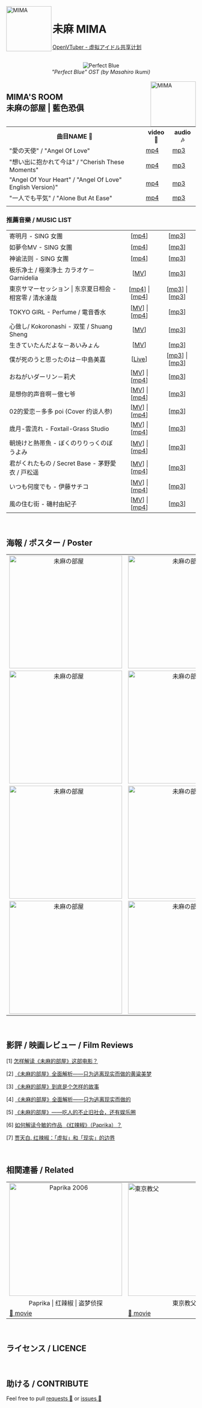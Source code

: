 <img src="https://yt3.ggpht.com/ytc/AAUvwnjVAc7xqJqG-LO1T1z82pXh5eppiu629TcdVVfP=s88-c-k-c0x00ffffff-no-rj" align="left" alt="MIMA" width="120"/>

# 未麻 MIMA

[OpenVTuber - 虚拟アイドル共享计划](https://github.com/DeepVTuber/DeepVTuber)

<br>
<div align="center">
    <img src="https://user-images.githubusercontent.com/29084184/169810558-e0883c0d-4c67-473f-96d3-5aca218f8659.png" alt="Perfect Blue ">
    <br><i>"Perfect Blue" OST (by Masahiro Ikumi)</i>
</div>
<br>

<img src="https://img2.doubanio.com/view/photo/l/public/p2024899393.webp" align="right" alt="MIMA" width="120"/>

<h2>MIMA'S ROOM<br>未麻の部屋 | 藍色恐俱</h2>

<table>
    <tr>
        <th style="text-align: center">曲目NAME 🔔</th>
        <th style="text-align: center">video 🎥</th>
        <th style="text-align: center">audio 🎶</th>
    </tr>
    <tr>
        <td>"愛の天使" / "Angel Of Love" </td>
        <td><a href="https://www.youtube.com/watch?v=p7Q0SzRQTBc">mp4</a></td>
        <td><a href="https://music.163.com/song?id=28442044&userid=96635261">mp3</a></td>
    </tr>
    <tr>
        <td>"想い出に抱かれて今は" / "Cherish These Moments"</td>
        <td><a href="https://www.youtube.com/watch?v=zXJtRmIDxjs">mp4</a></td>
        <td><a href="https://music.163.com/song?id=28442050&userid=96635261">mp3</a></td>
    </tr>
    <tr>
        <td>"Angel Of Your Heart" / "Angel Of Love" English Version)" </td>
        <td><a href="https://www.youtube.com/watch?v=eYOLCrQ8Hp8">mp4</a></td>
        <td><a href="res/audio/'Angel Of Your Heart ('Angel Of Love' English Version)' - 'Perfect Blue' OST (by Masahiro Ikumi).mp3">mp3</a></td>
    </tr>    
    <tr>
        <td>"一人でも平気" / "Alone But At Ease" </td>
        <td><a href="https://www.youtube.com/watch?v=eYOLCrQ8Hp8">mp4</a></td>
        <td><a href="https://music.163.com/song?id=28442045&userid=96635261">mp3</a></td>
    </tr>
    <tr>
        <td></td>
        <td></td>
        <td></td>
    </tr>
</table>

### 推薦音樂 / MUSIC LIST 
<table>
    <tr>
        <td>寄明月 - SING 女團</td>
        <td style="text-align: center">[<a href="https://www.youtube.com/watch?v=49d95ni5J9Y">mp4</a>]</td>
        <td style="text-align: center">[<a href="http://bd.kuwo.cn/play_detail/85455449?from=baidu">mp3</a>]</td>
    </tr>
    <tr>
        <td>如夢令MV - SING 女團</td>
        <td style="text-align: center">[<a href="https://www.youtube.com/watch?v=cYfTlpDvqMQ">mp4</a>]</td>
        <td style="text-align: center">[<a href="https://www.kugou.com/song/i6igb83.html#hash=AA1DB09EF7BFD782D6BE2F6A2762A9F1&album_id=4691375">mp3</a>]</td>
    </tr>
    <tr>
        <td>神谕法则 - SING 女團</td>
        <td style="text-align: center">[<a href="https://www.bilibili.com/video/av34510262/">mp4</a>]</td>
        <td style="text-align: center">[<a href="http://bd.kuwo.cn/play_detail/54734362">mp3</a>]</td>
    </tr>
    <tr>
        <td>极乐净土 / 極楽浄土 カラオケ－Garnidelia</td>
        <td style="text-align: center">[<a href="https://www.youtube.com/watch?v=EEMwA8KZAqg">MV</a>]　</td>
        <td style="text-align: center">[<a href="http://bd.kuwo.cn/play_detail/73008313">mp3</a>]</td>
    </tr>
    <tr>
        <td>東京サマーセッション | 东京夏日相会 - 相宮零 / 清水達哉</td>
        <td style="text-align: center">[<a href="https://www.bilibili.com/video/BV1Zk4y1y7ji?from=search&seid=14483713028887372940">mp4</a>] | [<a href="https://www.bilibili.com/video/BV1Fx411Y7oZ?from=search&seid=14483713028887372940">mp4</a>]</td>
        <td style="text-align: center">[<a href="http://bd.kuwo.cn/play_detail/66325620">mp3</a>] | [<a href="https://music.163.com/song?id=409031156&userid=96635261">mp3</a>]</td>
    </tr>
    <tr>
        <td>TOKYO GIRL - Perfume / 電音香水</td>
        <td style="text-align: center">[<a href="https://www.youtube.com/watch?v=vxl4gsvgEQY">MV</a>] | [<a href="https://www.youtube.com/watch?v=9pjtVUZNfWY">mp4</a>]</td>
        <td style="text-align: center">[<a href="https://music.163.com/song?id=456185555&userid=96635261">mp3</a>]</td>
    </tr>
    <tr>
        <td>心做し/ Kokoronashi - 双笙 / Shuang Sheng</td>
        <td style="text-align: center">[<a href="https://www.youtube.com/watch?v=NFVWSq_H6n0">MV</a>]</td>
        <td style="text-align: center">[<a href="http://bd.kuwo.cn/play_detail/27088269">mp3</a>]</td>
    </tr>
    <tr>
        <td>生きていたんだよな－あいみょん</td>
        <td style="text-align: center">[<a href="https://www.youtube.com/watch?v=EEMwA8KZAqg">MV</a>]　</td>
        <td style="text-align: center">[<a href="https://music.163.com/song?id=443875380&userid=96635261">mp3</a>]</td>
    </tr>
    <tr>
        <td>僕が死のうと思ったのは－中島美嘉</td>
        <td style="text-align: center">[<a href="https://www.youtube.com/watch?v=QL3T2Nzcqcs">Live</a>] </td>
        <td style="text-align: center">[<a href="https://music.163.com/song?id=26830207&userid=96635261">mp3</a>] | [<a href="https://www.youtube.com/watch?v=CB1ws_nXDXU">mp3</a>]</td>
    </tr>
    <tr>
        <td>おねがいダーリン－莉犬</td>
        <td style="text-align: center">[<a href="https://www.youtube.com/watch?v=vxl4gsvgEQY">MV</a>] | [<a href="https://www.youtube.com/watch?v=9pjtVUZNfWY">mp4</a>]</td>
        <td style="text-align: center">[<a href="https://music.163.com/song?id=1323301350&userid=96635261">mp3</a>]</td>
    </tr>
    <tr>
        <td>是想你的声音啊－傲七爷</td>
        <td style="text-align: center">[<a href="">MV</a>] | [<a href="">mp4</a>]</td>
        <td style="text-align: center">[<a href="https://music.163.com/song?id=1459950258&userid=96635261">mp3</a>]</td>
    </tr>
    <tr>
        <td>02的爱恋－多多 poi (Cover 约谈人参)</td>
        <td style="text-align: center">[<a href="">MV</a>] | [<a href="">mp4</a>]</td>
        <td style="text-align: center">[<a href="https://music.163.com/song?id=1459950258&userid=96635261">mp3</a>]</td>
    </tr>
    <tr>
        <td>歳月-雲流れ - Foxtail-Grass Studio</td>
        <td style="text-align: center">[<a href="">MV</a>] | [<a href="">mp4</a>]</td>
        <td style="text-align: center">[<a href="https://music.163.com/song?id=730631&userid=96635261">mp3</a>]</td>
    </tr>
    <tr>
        <td>朝焼けと熱帯魚 - ぼくのりりっくのぼうよみ</td>
        <td style="text-align: center">[<a href="">MV</a>] | [<a href="">mp4</a>]</td>
        <td style="text-align: center">[<a href="https://music.163.com/song?id=529814551&userid=96635261">mp3</a>]</td>
    </tr>
    <tr>
        <td>君がくれたもの / Secret Base - 茅野愛衣 / 戸松遥</td>
        <td style="text-align: center">[<a href="">MV</a>] | [<a href="">mp4</a>]</td>
        <td style="text-align: center">[<a href="https://music.163.com/song?id=33911781&userid=96635261">mp3</a>]</td>
    </tr>
    <tr>
        <td>いつも何度でも - 伊藤サチコ</td>
        <td style="text-align: center">[<a href="">MV</a>] | [<a href="">mp4</a>]</td>
        <td style="text-align: center">[<a href="https://music.163.com/song?id=584155&userid=96635261">mp3</a>]</td>
    </tr>
    <tr>
        <td>風の住む街 - 磯村由紀子</td>
        <td style="text-align: center">[<a href="">MV</a>] | [<a href="">mp4</a>]</td>
        <td style="text-align: center">[<a href="https://music.163.com/song?id=586299&userid=96635261">mp3</a>]</td>
    </tr>
</table>
<br>

## 海報 / ポスター / Poster
<table>
    <tr><td style="text-align: center"><img src="https://img2.doubanio.com/view/photo/l/public/p1351050722.webp" alt="未麻の部屋" width="300"</td>
        <td style="text-align: center"><img src="https://img9.doubanio.com/view/photo/l/public/p2618180105.webp" alt="未麻の部屋" width="300"</td>
        <td><img src="https://img9.doubanio.com/view/photo/l/public/p693713454.webp" alt="未麻の部屋" width="300"></td>
    </tr>
    <tr>
        <td style="text-align: center"><img src="https://img1.doubanio.com/view/photo/l/public/p2618180088.webp" alt="未麻の部屋" width="300"</td>
        <td style="text-align: center"><img src="https://img9.doubanio.com/view/photo/l/public/p2618180064.webp" alt="未麻の部屋" width="300"</td>
        <td style="text-align: center"><img src="https://img1.doubanio.com/view/photo/l/public/p2532554698.webp" alt="未麻の部屋" width="300"</td>
    </tr>
    <tr>
        <td style="text-align: center"><img src="https://img1.doubanio.com/view/photo/l/public/p1026819798.webp" alt="未麻の部屋" width="300"</td>
        <td style="text-align: center"><img src="https://img1.doubanio.com/view/photo/l/public/p2513374019.webp" alt="未麻の部屋" width="300"</td>
        <td style="text-align: center"><img src="https://img2.doubanio.com/view/photo/l/public/p2024899393.webp" alt="未麻の部屋" width="300"</td> 
    </tr>
    <tr>
        <td style="text-align: center"><img src="https://img9.doubanio.com/view/photo/l/public/p2513374035.webp" alt="未麻の部屋" width="300"</td>
        <td style="text-align: center"><img src="https://img3.doubanio.com/view/photo/l/public/p610134030.webp" alt="未麻の部屋" width="300"</td>
        <td style="text-align: center"><img src="https://img9.doubanio.com/view/photo/m/public/p608839686.webp" alt="未麻の部屋" width="300"</td>
    </tr>
</table>
<br>

## 影評 / 映画レビュー / Film Reviews

[1] [怎样解读《未麻的部屋》这部电影？](https://www.zhihu.com/question/22878180)

[2] [《未麻的部屋》全面解析——只为逃离现实而做的黄粱美梦](https://movie.douban.com/review/6696098/)

[3] [《未麻的部屋》到底是个怎样的故事](https://zhuanlan.zhihu.com/p/69719008)

[4] [《未麻的部屋》全面解析——只为逃离现实而做的](https://tieba.baidu.com/p/3093447216)

[5] [《未麻的部屋》——吃人的不止旧社会，还有娱乐圈](https://zhuanlan.zhihu.com/p/36029152)

[6] [如何解读今敏的作品 《红辣椒》（Paprika）？](https://www.zhihu.com/question/29361830)

[7] [贾天白. 红辣椒：「虚拟」和「现实」的边界](http://reader.epubee.com/books/mobile/7b/7b997b3ee545c1a23b519b2fe277e58c/text00006.html)

<br>

## 相関連番 / Related
<table>
    <tr>
        <td style="text-align: center"><img src="https://encrypted-tbn2.gstatic.com/images?q=tbn:ANd9GcQGLEJXIKZGOt7uYJbfCGO22ddYt3xQkOsdsqgadsXA5agQZo04" alt="Paprika 2006" width="300"</td>
        <td><img src="https://encrypted-tbn1.gstatic.com/images?q=tbn:ANd9GcT_F9iIL7TKDnPMnNODxvceqlWIpSTJiDPfF9nBl_WzsRnz9mr3" alt="東京教父" width="300"</td>
        <td><img src="https://upload.wikimedia.org/wikipedia/zh/thumb/e/ee/Sennenyoyu.jpg/220px-Sennenyoyu.jpg" alt="千年女優" width="300"</td>
        <td style="text-align: center"><img src="https://img2.doubanio.com/view/photo/l/public/p906689323.webp" alt="大都會" width="300"</td>   
    </tr>
    <tr>
        <td style="text-align: center">Paprika | 红辣椒 | 盗梦侦探</td>
        <td style="text-align: center">東京教父</td>
        <td style="text-align: center">千年女優</td>
        <td style="text-align: center">大都會</td>
    </tr>
    <tr>
        <td><a href="https://www.bilibili.com/video/BV1Ts411q75z">🎥 movie</a></td>
        <td><a href="https://www.bilibili.com/bangumi/media/md2597">🎥 movie</a></td>
        <td><a href="https://www.bilibili.com/bangumi/play/ss5297">🎥 movie</a></td>
        <td><a href="https://www.bilibili.com/bangumi/play/ss27932">🎥 movie</a></td>
    </tr>
</table>
<br>

## ライセンス / LICENCE


<br>

## 助ける / CONTRIBUTE

Feel free to pull <a href="https://github.com/DeepVTuber/MIMA/pulls" target="_blank">requests 💬</a> or <a href="https://github.com/DeepVTuber/MIMA/issues" target="_blank">issues 💭</a>
